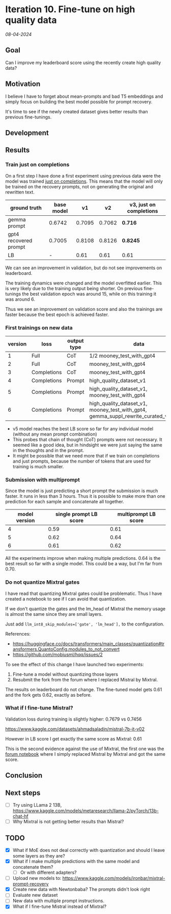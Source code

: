 # Iteration 10. Fine-tune on high quality data

_08-04-2024_

## Goal

Can I improve my leaderboard score using the recently create high quality data?

## Motivation

I believe I have to forget about mean-prompts and bad T5 embeddings and simply focus on building
the best model possible for prompt recovery.

It's time to see if the newly created dataset gives better results than previous fine-tunings.

## Development

## Results

### Train just on completions

On a first step I have done a first experiment using previous data were the model was trained [just on completions](https://huggingface.co/docs/trl/en/sft_trainer#train-on-completions-only).
This means that the model will only be trained on the recovery prompts, not on generating the original and rewritten text.

| ground truth          | base model | v1     | v2     | v3, just on completions |
|-----------------------|------------|--------|--------|-------------------------|
| gemma prompt          | 0.6742     | 0.7095 | 0.7062 | **0.716**               |
| gpt4 recovered prompt | 0.7005     | 0.8108 | 0.8126 | **0.8245**              |
| LB                    | -          | 0.61   | 0.61   | 0.61                    |

We can see an improvement in validation, but do not see improvements on leaderboard.

The training dynamics were changed and the model overfitted earlier. This is very likely due to the
training output being shorter. On previous fine-tunings the best validation epoch was around 15, while on this 
training it was around 6.

Thus we see an improvement on validation score and also the trainings are faster because the best epoch
is achieved faster.

### First trainings on new data

| version | loss        | output type | data                                                                                        | LB score |
|---------|-------------|-------------|---------------------------------------------------------------------------------------------|----------|
| 1       | Full        | CoT         | 1/2 mooney_test_with_gpt4                                                                   | 0.61     |
| 2       | Full        | CoT         | mooney_test_with_gpt4                                                                       | 0.61     |
| 3       | Completions | CoT         | mooney_test_with_gpt4                                                                       | 0.61     |
| 4       | Completions | Prompt      | high_quality_dataset_v1                                                                     | 0.59     |
| 5       | Completions | Prompt      | high_quality_dataset_v1,<br>mooney_test_with_gpt4                                           | **0.62** |
| 6       | Completions | Prompt      | high_quality_dataset_v1,<br>mooney_test_with_gpt4,<br>gemma_suppl_rewrite_curated_with_gpt4 | 0.61     |

- v5 model reaches the best LB score so far for any individual model (without any mean prompt combination)
- This probes that chain of thought (CoT) prompts were not necessary. It seemed like a good idea, but in hindsight
  we were just saying the same in the thoughts and in the prompt.
- It might be possible that we need more that if we train on completions and just prompts, because the number of tokens
  that are used for training is much smaller.

### Submission with multiprompt

Since the model is just predicting a short prompt the submission is much faster. It runs in less than 3 hours.
Thus it is possible to make more than one prediction for each sample and concatenate all together.

| model version | single prompt LB score | multiprompt LB score |
|---------------|------------------------|----------------------|
| 4             | 0.59                   | 0.61                 |
| 5             | 0.62                   | 0.64                 |
| 6             | 0.61                   | 0.62                 |

All the experiments improve when making multiple predictions. 0.64 is the best result so far with a single model.
This could be a way, but I'm far from 0.70.

### Do not quantize Mixtral gates

I have read that quantizing Mixtral gates could be problematic. Thus I have created a notebook to see if I can avoid that quantization.

If we don't quantize the gates and the lm_head of Mixtral the memory usage is almost the same since they are small layers.

Just add `llm_int8_skip_modules=['gate', 'lm_head'],` to the configuration.

References:

- <https://huggingface.co/docs/transformers/main_classes/quantization#transformers.QuantoConfig.modules_to_not_convert>
- <https://github.com/mobiusml/hqq/issues/2>

To see the effect of this change I have launched two experiments:

1. Fine-tune a model without quantizing those layers
2. Resubmit the fork from the forum where I replaced Mistral by Mixtral.

The results on leaderboard do not change. The fine-tuned model gets 0.61 and the fork gets 0.62, exactly as before.

### What if I fine-tune Mistral?

Validation loss during training is slightly higher: 0.7679 vs 0.7456

https://www.kaggle.com/datasets/ahmadsaladin/mistral-7b-it-v02

However in LB score I get exactly the same score as Mixtral: 0.61

This is the second evidence against the use of Mixtral, the first one was the [forum notebook](https://www.kaggle.com/code/ironbar/mixtral-prompt-predict-fork?scriptVersionId=171120108) where I simply replaced Mistral
by Mixtral and got the same score.

## Conclusion

## Next steps

- [ ] Try using LLama 2 13B, https://www.kaggle.com/models/metaresearch/llama-2/pyTorch/13b-chat-hf
- [ ] Why Mixtral is not getting better results than Mistral?

## TODO

- [x] What if MoE does not deal correctly with quantization and should I leave some layers as they are?
- [x] What if I make multiple predictions with the same model and concatenate them?
  - [ ] Or with different adapters?
- [ ] Upload new models to: <https://www.kaggle.com/models/ironbar/mixtral-prompt-recovery>
- [x] Create new data with Newtonbaba? The prompts didn't look right
- [ ] Evaluate new dataset
- [ ] New data with multiple prompt instructions.
- [x] What if I fine-tune Mistral instead of Mixtral?
